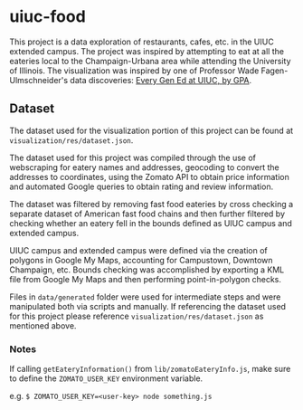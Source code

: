 # uiuc-food
This project is a data exploration of restaurants, cafes, etc. in the UIUC extended campus. The project was inspired by attempting to eat at all the eateries local to the Champaign-Urbana area while attending the University of Illinois. The visualization was inspired by one of Professor Wade Fagen-Ulmschneider's data discoveries: [Every Gen Ed at UIUC, by GPA](http://waf.cs.illinois.edu/discovery/every_gen_ed_at_uiuc_by_gpa/).

## Dataset
The dataset used for the visualization portion of this project can be found at `visualization/res/dataset.json`.

The dataset used for this project was compiled through the use of webscraping for eatery names and addresses, geocoding to convert the addresses to coordinates, using the Zomato API to obtain price information and automated Google queries to obtain rating and review information. 

The dataset was filtered by removing fast food eateries by cross checking a separate dataset of American fast food chains and then further filtered by checking whether an eatery fell in the bounds defined as UIUC campus and extended campus. 

UIUC campus and extended campus were defined via the creation of polygons in Google My Maps, accounting for Campustown, Downtown Champaign, etc. Bounds checking was accomplished by exporting a KML file from Google My Maps and then performing point-in-polygon checks.

Files in `data/generated` folder were used for intermediate steps and were manipulated both via scripts and manually. If referencing the dataset used for this project please reference `visualization/res/dataset.json` as mentioned above.

### Notes

If calling `getEateryInformation()` from `lib/zomatoEateryInfo.js`, make sure to define the `ZOMATO_USER_KEY` environment variable.

e.g. `$ ZOMATO_USER_KEY=<user-key> node something.js`
